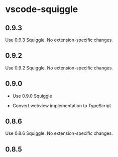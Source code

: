 # vscode-squiggle

## 0.9.3

Use 0.9.3 Squiggle. No extension-specific changes.

## 0.9.2

Use 0.9.2 Squiggle. No extension-specific changes.

## 0.9.0

- Use 0.9.0 Squiggle

- Convert webview implementation to TypeScript

## 0.8.6

Use 0.8.6 Squiggle. No extension-specific changes.

## 0.8.5
